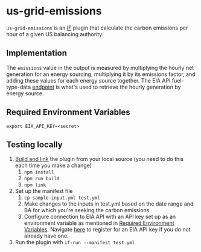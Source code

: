 # us-grid-emissions

`us-grid-emissions` is an [IF](https://github.com/Green-Software-Foundation/if) plugin that calculate the carbon emissions per hour of a given US balancing authority.

## Implementation

The `emissions` value in the output is measured by multiplying the hourly net generation for an energy sourcing, multiplying it by its emissions factor, and adding these values for each energy source together.
The EIA API fuel-type-data [endpoint](https://www.eia.gov/opendata/browser/electricity/rto/fuel-type-data?frequency=hourly&data=value) is what's used to retrieve the hourly generation by energy source.

## Required Environment Variables
```
export EIA_API_KEY=<secret>
```

## Testing locally
1. [Build and link]((https://if.greensoftware.foundation/developers/how-to-build-plugins#step-3-install-your-plugin)) the plugin from your local source (you need to do this each time you make a change)
   1. `npm install`
   1. `npm run build`
   1. `npm link`
1. Set up the manifest file 
   1. `cp sample-input.yml test.yml`
   1. Make changes to the inputs in test.yml based on the date range and BA for which you're seeking the carbon emissions. 
   1. Configure connection to EIA API with an API key set up as an environment variable as mentioned in [Required Environment Variables](#required-environment-variables). Navigate [here](https://www.eia.gov/opendata/register.php) to register for an EIA API key if you do not already have one.
1. Run the plugin with `if-run --manifest test.yml`
